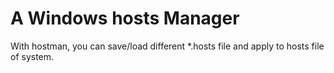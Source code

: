 A Windows hosts Manager
=======================

With hostman, you can save/load different *.hosts file and apply to hosts file of system.